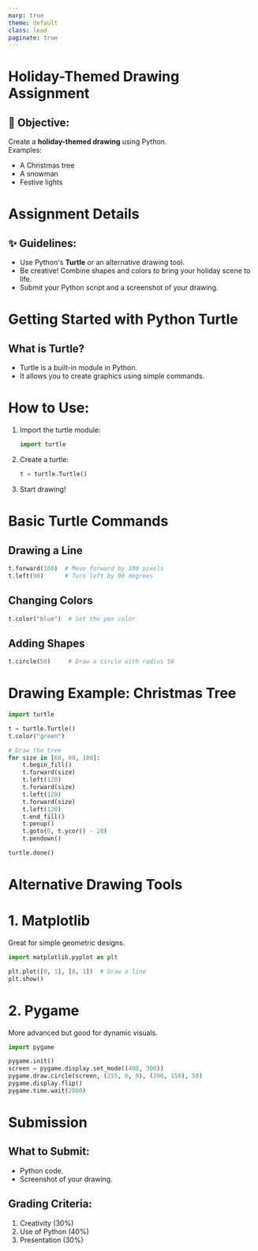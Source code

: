 ```yaml
---
marp: true
theme: default
class: lead
paginate: true
---
```


<!-- headingDivider: 1 -->
<!-- backgroundColor: black -->
<!-- class: invert -->

# **Holiday-Themed Drawing Assignment**

## 🎄 Objective:

Create a **holiday-themed drawing** using Python.  
Examples:  

- A Christmas tree  
- A snowman  
- Festive lights  

# **Assignment Details**

## ✨ Guidelines:

- Use Python's **Turtle** or an alternative drawing tool.
- Be creative! Combine shapes and colors to bring your holiday scene to life.
- Submit your Python script and a screenshot of your drawing.

# **Getting Started with Python Turtle**

## What is Turtle?

- Turtle is a built-in module in Python.
- It allows you to create graphics using simple commands.

# How to Use:
1. Import the turtle module:

   ```python
   import turtle
   ```

2. Create a turtle:

   ```python
   t = turtle.Turtle()
   ```

3. Start drawing!

# **Basic Turtle Commands**

## Drawing a Line
```python
t.forward(100)  # Move forward by 100 pixels
t.left(90)      # Turn left by 90 degrees
```

## Changing Colors
```python
t.color("blue")  # Set the pen color
```

## Adding Shapes
```python
t.circle(50)     # Draw a circle with radius 50
```

# **Drawing Example: Christmas Tree**

```python
import turtle

t = turtle.Turtle()
t.color("green")

# Draw the tree
for size in [60, 80, 100]:
    t.begin_fill()
    t.forward(size)
    t.left(120)
    t.forward(size)
    t.left(120)
    t.forward(size)
    t.left(120)
    t.end_fill()
    t.penup()
    t.goto(0, t.ycor() - 20)
    t.pendown()

turtle.done()
```

# **Alternative Drawing Tools**

# 1. **Matplotlib**
Great for simple geometric designs.
```python
import matplotlib.pyplot as plt

plt.plot([0, 1], [0, 1])  # Draw a line
plt.show()
```

# 2. **Pygame**  
More advanced but good for dynamic visuals.
```python
import pygame

pygame.init()
screen = pygame.display.set_mode((400, 300))
pygame.draw.circle(screen, (255, 0, 0), (200, 150), 50)
pygame.display.flip()
pygame.time.wait(2000)
```

# **Submission**

## What to Submit:
- Python code.
- Screenshot of your drawing.

## Grading Criteria:
1. Creativity (30%)
2. Use of Python (40%)
3. Presentation (30%)

